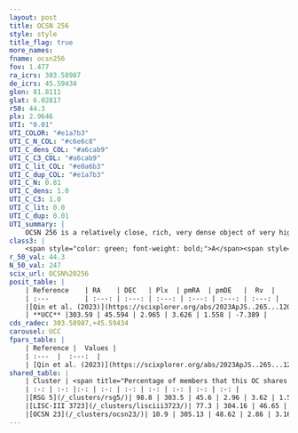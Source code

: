 ```yaml
---
layout: post
title: OCSN 256
style: style
title_flag: true
more_names: 
fname: ocsn256
fov: 1.477
ra_icrs: 303.58987
de_icrs: 45.59434
glon: 81.8111
glat: 6.02817
r50: 44.3
plx: 2.9646
UTI: "0.01"
UTI_COLOR: "#e1a7b3"
UTI_C_N_COL: "#c6e6c8"
UTI_C_dens_COL: "#a6cab9"
UTI_C_C3_COL: "#a6cab9"
UTI_C_lit_COL: "#e0a6b3"
UTI_C_dup_COL: "#e1a7b3"
UTI_C_N: 0.81
UTI_C_dens: 1.0
UTI_C_C3: 1.0
UTI_C_lit: 0.0
UTI_C_dup: 0.01
UTI_summary: |
    OCSN 256 is a relatively close, rich, very dense object of very high C3 quality. It was recently reported in the literature.<br><br><span style="color: #99180f; font-weight: bold;">Warning: </span>This is very likely a duplicate object, which shares a large percentage of members with at least one previously reported entry, and a small percentage with at least one entry reported in the same catalogue.
class3: |
    <span style="color: green; font-weight: bold;">A</span><span style="color: green; font-weight: bold;">A</span>
r_50_val: 44.3
N_50_val: 247
scix_url: OCSN%20256
posit_table: |
    | Reference    | RA    | DEC   | Plx  | pmRA  | pmDE   |  Rv  |
    | :---         | :---: | :---: | :---: | :---: | :---: | :---: |
    |[Qin et al. (2023)](https://scixplorer.org/abs/2023ApJS..265...12Q) | 303.58 | 45.58 | 2.97 | 3.56 | 1.58 | -7.86 |
    | **UCC** |303.59 | 45.594 | 2.965 | 3.626 | 1.558 | -7.389 | 
cds_radec: 303.58987,+45.59434
carousel: UCC
fpars_table: |
    | Reference |  Values |
    | :---  |  :---:  |
    | [Qin et al. (2023)](https://scixplorer.org/abs/2023ApJS..265...12Q) | `E(B-V)=0.03, m-M=7.72, logt=7.6` |
shared_table: |
    | Cluster | <span title="Percentage of members that this OC shares with the ones listed">%</span>   | RA   | DEC   | Plx   | pmRA  | pmDE  | Rv | UTI |
    | :-: | :-: |:-: | :-: | :-: | :-: | :-: | :-: | :-: |
    |[RSG 5](/_clusters/rsg5/)| 98.8 | 303.5 | 45.6 | 2.96 | 3.62 | 1.55 | -7.39 |0.86 |
    |[LISC-III 3723](/_clusters/lisciii3723/)| 77.3 | 304.16 | 46.65 | 2.92 | 3.51 | 1.72 | -7.45 |0.27 |
    |[OCSN 23](/_clusters/ocsn23/)| 10.9 | 305.13 | 48.62 | 2.86 | 3.16 | 1.97 | -7.7 |0.52 |
---
```

